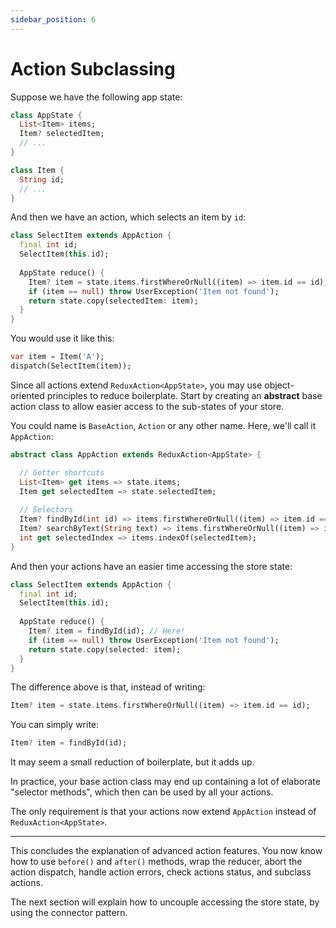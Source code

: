 ```yaml
---
sidebar_position: 6
---
```


# Action Subclassing

Suppose we have the following app state:

```dart
class AppState {  
  List<Item> items;    
  Item? selectedItem;
  // ...
}

class Item {
  String id;
  // ...
}
```

And then we have an action, which selects an item by `id`:

```dart
class SelectItem extends AppAction {
  final int id;
  SelectItem(this.id);
    
  AppState reduce() {
    Item? item = state.items.firstWhereOrNull((item) => item.id == id);
    if (item == null) throw UserException('Item not found');
    return state.copy(selectedItem: item);
  }    
}
```

You would use it like this:

```dart
var item = Item('A'); 
dispatch(SelectItem(item));
```

Since all actions extend `ReduxAction<AppState>`, you may use object-oriented principles to
reduce boilerplate. Start by creating an **abstract** base action class to allow easier access
to the sub-states of your store.

You could name is `BaseAction`, `Action` or any other name.
Here, we'll call it `AppAction`:

```dart
abstract class AppAction extends ReduxAction<AppState> {

  // Getter shortcuts   
  List<Item> get items => state.items;
  Item get selectedItem => state.selectedItem;
  
  // Selectors 
  Item? findById(int id) => items.firstWhereOrNull((item) => item.id == id);
  Item? searchByText(String text) => items.firstWhereOrNull((item) => item.text.contains(text));
  int get selectedIndex => items.indexOf(selectedItem);  
}
```

And then your actions have an easier time accessing the store state:

```dart
class SelectItem extends AppAction {
  final int id;
  SelectItem(this.id);
    
  AppState reduce() {
    Item? item = findById(id); // Here!
    if (item == null) throw UserException('Item not found');
    return state.copy(selected: item);
  }    
}
```

The difference above is that, instead of writing:

```dart
Item? item = state.items.firstWhereOrNull((item) => item.id == id); 
```

You can simply write:

```dart
Item? item = findById(id);
```

It may seem a small reduction of boilerplate, but it adds up.

In practice, your base action class may end up containing a lot of elaborate "selector methods",
which then can be used by all your actions.

The only requirement is that your actions now
extend `AppAction` instead of `ReduxAction<AppState>`.

<hr></hr>

This concludes the explanation of advanced action features.
You now know how to use `before()` and `after()` methods,
wrap the reducer, abort the action dispatch, handle action errors,
check actions status, and subclass actions.

The next section will explain how to uncouple accessing the store state, 
by using the connector pattern.
